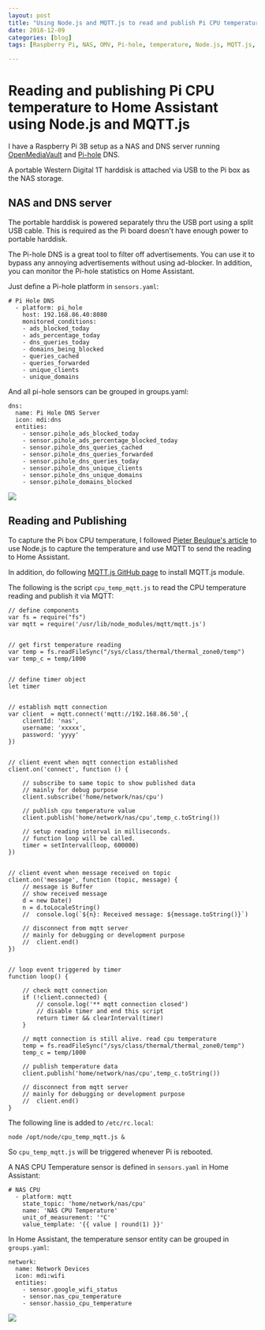 ```yaml
---
layout: post
title: "Using Node.js and MQTT.js to read and publish Pi CPU temperature"
date: 2018-12-09
categories: [blog]
tags: [Raspberry Pi, NAS, OMV, Pi-hole, temperature, Node.js, MQTT.js, Home Assistant]

---
```


# Reading and publishing Pi CPU temperature to Home Assistant using Node.js and MQTT.js

I have a Raspberry Pi 3B setup as a NAS and DNS server running [OpenMediaVault](https://www.openmediavault.org/) and [Pi-hole](https://pi-hole.net/) DNS.

A portable Western Digital 1T harddisk is attached via USB to the Pi box as the NAS storage. 

## NAS and DNS server

The portable harddisk is powered separately thru the USB port using a split USB cable. This is required as the Pi board doesn't have enough power to portable harddisk.

The Pi-hole DNS is a great tool to filter off advertisements. You can use it to bypass any annoying advertisements without using ad-blocker. In addition, you can monitor the Pi-hole statistics on Home Assistant.

Just define a Pi-hole platform in `sensors.yaml`:

```
# Pi Hole DNS
  - platform: pi_hole
    host: 192.168.86.40:8080
    monitored_conditions:
    - ads_blocked_today
    - ads_percentage_today
    - dns_queries_today
    - domains_being_blocked
    - queries_cached
    - queries_forwarded
    - unique_clients
    - unique_domains
```

And all pi-hole sensors can be grouped in groups.yaml:

```
dns:
  name: Pi Hole DNS Server
  icon: mdi:dns
  entities:
    - sensor.pihole_ads_blocked_today
    - sensor.pihole_ads_percentage_blocked_today
    - sensor.pihole_dns_queries_cached
    - sensor.pihole_dns_queries_forwarded
    - sensor.pihole_dns_queries_today
    - sensor.pihole_dns_unique_clients
    - sensor.pihole_dns_unique_domains
    - sensor.pihole_domains_blocked
```

![](https://carbonpanda.github.io/images/pi-hole-statistics.jpg)



## Reading and Publishing

To capture the Pi box CPU temperature, I followed [Pieter Beulque's article](http://weworkweplay.com/play/raspberry-pi-nodejs/) to use Node.js to capture the temperature and use MQTT to send the reading to Home Assistant. 

In addition, do following [MQTT.js GitHub page](https://github.com/mqttjs/MQTT.js/blob/master/README.md) to install MQTT.js module.

The following is the script `cpu_temp_mqtt.js` to read the CPU temperature reading and publish it via MQTT:

```
// define components
var fs = require("fs")
var mqtt = require('/usr/lib/node_modules/mqtt/mqtt.js')


// get first temperature reading
var temp = fs.readFileSync("/sys/class/thermal/thermal_zone0/temp")
var temp_c = temp/1000


// define timer object
let timer


// establish mqtt connection
var client  = mqtt.connect('mqtt://192.168.86.50',{
 	clientId: 'nas',
 	username: 'xxxxx',
 	password: 'yyyy'
})


// client event when mqtt connection established
client.on('connect', function () {

  	// subscribe to same topic to show published data
  	// mainly for debug purpose
  	client.subscribe('home/network/nas/cpu')
  
  	// publish cpu temperature value
  	client.publish('home/network/nas/cpu',temp_c.toString())

  	// setup reading interval in milliseconds.
  	// function loop will be called.
  	timer = setInterval(loop, 600000)
})


// client event when message received on topic
client.on('message', function (topic, message) {
  	// message is Buffer
  	// show received message
  	d = new Date()
  	n = d.toLocaleString()
	//  console.log(`${n}: Received message: ${message.toString()}`)

	// disconnect from mqtt server
	// mainly for debugging or development purpose
	//  client.end()
})


// loop event triggered by timer
function loop() {

  	// check mqtt connection
  	if (!client.connected) {
		// console.log('** mqtt connection closed')
    	// disable timer and end this script
    	return timer && clearInterval(timer)
  	}

  	// mqtt connection is still alive. read cpu temperature
  	temp = fs.readFileSync("/sys/class/thermal/thermal_zone0/temp")
  	temp_c = temp/1000

  	// publish temperature data
  	client.publish('home/network/nas/cpu',temp_c.toString())
	
	// disconnect from mqtt server
	// mainly for debugging or development purpose
	//  client.end()
}
```

The following line is added to `/etc/rc.local`:
```
node /opt/node/cpu_temp_mqtt.js &
```

So `cpu_temp_mqtt.js` will be triggered whenever Pi is rebooted.

A NAS CPU Temperature sensor is defined in `sensors.yaml` in Home Assistant:

```
# NAS CPU
  - platform: mqtt
    state_topic: 'home/network/nas/cpu'
    name: 'NAS CPU Temperature'
    unit_of_measurement: '°C'
    value_template: '{{ value | round(1) }}'
```

In Home Assistant, the temperature sensor entity can be grouped in `groups.yaml`:

```
network:
  name: Network Devices
  icon: mdi:wifi
  entities:
    - sensor.google_wifi_status
    - sensor.nas_cpu_temperature
    - sensor.hassio_cpu_temperature
```

![](https://carbonpanda.github.io/images/network-group.jpg)

